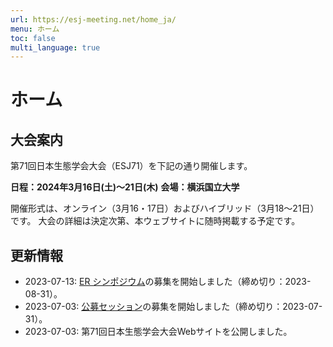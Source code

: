 ```yaml
---
url: https://esj-meeting.net/home_ja/
menu: ホーム
toc: false
multi_language: true
---
```


# ホーム

## 大会案内

第71回日本生態学会大会（ESJ71）を下記の通り開催します。

**日程：2024年3月16日(土)〜21日(木)**
**会場：横浜国立大学**

開催形式は、オンライン（3月16・17日）およびハイブリッド（3月18〜21日）です。
大会の詳細は決定次第、本ウェブサイトに随時掲載する予定です。

## 更新情報

* 2023-07-13: [ER シンポジウム](er_symposium_ja)の募集を開始しました（締め切り：2023-08-31）。
* 2023-07-03: [公募セッション](esj_opensession)の募集を開始しました（締め切り：2023-07-31）。
* 2023-07-03: 第71回日本生態学会大会Webサイトを公開しました。
